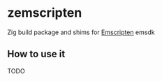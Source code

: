 # zemscripten
Zig build package and shims for [Emscripten](https://emscripten.org) emsdk

## How to use it
TODO
